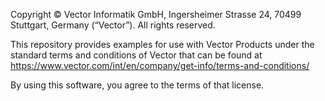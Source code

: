 Copyright © Vector Informatik GmbH, Ingersheimer Strasse 24, 70499 Stuttgart, Germany (“Vector”).
All rights reserved.

This repository provides examples for use with Vector Products under the standard terms and conditions of Vector that can be found at
https://www.vector.com/int/en/company/get-info/terms-and-conditions/

By using this software, you agree to the terms of that license.

